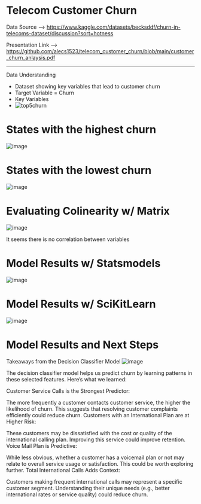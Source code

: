 # Telecom Customer Churn

Data Source --> https://www.kaggle.com/datasets/becksddf/churn-in-telecoms-dataset/discussion?sort=hotness

Presentation Link --> https://github.com/alecs1523/telecom_customer_churn/blob/main/customer_churn_anlaysis.pdf

--- 

Data Understanding

- Dataset showing key variables that lead to customer churn 
- Target Variable = Churn
- Key Variables
- ![top5churn](https://github.com/user-attachments/assets/c2f6acf0-7647-428b-a164-9ccbec1438bc)

# States with the highest churn
![image](https://github.com/user-attachments/assets/5e01bd1b-f4f7-4c98-a883-d64fa24633d2)

# States with the lowest churn
![image](https://github.com/user-attachments/assets/67bb0bc5-20a8-48ba-ae7d-fc446f19e6d4)

# Evaluating Colinearity w/ Matrix
![image](https://github.com/user-attachments/assets/343dc634-71df-4176-abfd-6d587317a7fc)

It seems there is no correlation between variables 

# Model Results w/ Statsmodels

![image](https://github.com/user-attachments/assets/93abc09c-cf6e-4720-801a-d0b2ac755bbd)

# Model Results w/ SciKitLearn
![image](https://github.com/user-attachments/assets/1bac2341-fbff-4fd7-a2a7-1bbd732b2ec4)

# Model Results and Next Steps
Takeaways from the Decision Classifier Model
![image](https://github.com/user-attachments/assets/c15ece75-a75e-413c-adae-9aff24870e5b)


The decision classifier model helps us predict churn by learning patterns in these selected features. Here’s what we learned:

Customer Service Calls is the Strongest Predictor:

The more frequently a customer contacts customer service, the higher the likelihood of churn. This suggests that resolving customer complaints efficiently could reduce churn. Customers with an International Plan are at Higher Risk:

These customers may be dissatisfied with the cost or quality of the international calling plan. Improving this service could improve retention. Voice Mail Plan is Predictive:

While less obvious, whether a customer has a voicemail plan or not may relate to overall service usage or satisfaction. This could be worth exploring further. Total International Calls Adds Context:

Customers making frequent international calls may represent a specific customer segment. Understanding their unique needs (e.g., better international rates or service quality) could reduce churn.





